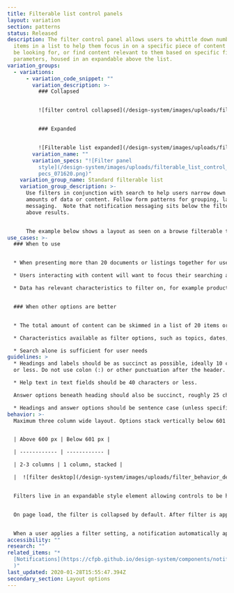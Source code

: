 ```yaml
---
title: Filterable list control panels
layout: variation
section: patterns
status: Released
description: The filter control panel allows users to whittle down number of
  items in a list to help them focus in on a specific piece of content they may
  be looking for, or find content relevant to them based on specific filter
  parameters, housed in an expandable above the list.
variation_groups:
  - variations:
      - variation_code_snippet: ""
        variation_description: >-
          ### Collapsed


          ![filter control collapsed](/design-system/images/uploads/filterable_list_control_panels_collapsed_071620.png)


          ### Expanded


          ![Filterable list expanded](/design-system/images/uploads/filterable_list_control_panels_expanded_071620.png)
        variation_name: ""
        variation_specs: "![Filter panel
          style](/design-system/images/uploads/filterable_list_control_panels_s\
          pecs_071620.png)"
    variation_group_name: Standard filterable list
    variation_group_description: >-
      Use filters in conjunction with search to help users narrow down large
      amounts of data or content. Follow form patterns for grouping, layout, and
      messaging.  Note that notification messaging sits below the filter and
      above results.


      The example below shows a layout as seen on a browse filterable template.
use_cases: >-
  ### When to use


  * When presenting more than 20 documents or listings together for users to browse through.

  * Users interacting with content will want to focus their searching activities on this specific group of content, rather than using the general site search.

  * Data has relevant characteristics to filter on, for example product and issue for complaint data, location and property type for HMDA, date range and categories for articles


  ### When other options are better


  * The total amount of content can be skimmed in a list of 20 items or less.

  * Characteristics available as filter options, such as topics, dates, and categories, are not relevant to the content.

  * Search alone is sufficient for user needs
guidelines: >
  * Headings and labels should be as succinct as possible, ideally 10 characters
  or less. Do not use colon (:) or other punctuation after the header.

  * Help text in text fields should be 40 characters or less.

  Answer options beneath heading should also be succinct, roughly 25 characters or less.

  * Headings and answer options should be sentence case (unless specifically proper nouns or titles)
behavior: >-
  Maximum three column wide layout. Options stack vertically below 601 pixels.


  | Above 600 px | Below 601 px |

  | ------------ | ------------ |

  | 2-3 columns | 1 column, stacked |

  |  ![filter desktop](/design-system/images/uploads/filter_behavior_desktop_1.jpg) | ![filter mobile](/design-system/images/uploads/filter_behavior_mobile_1.jpg) |


  Filters live in an expandable style element allowing controls to be hidden when not in use or needed.


  On page load, the filter is collapsed by default. After filter is applied it remains open, except for mobile breakpoint (< 601 px) where is is collapsed after filtering to make vertical space for the notification to be viewed on screen.


  When a user applies a filter setting, a notification automatically appears below the panel indicating number of results or errors.
accessibility: ""
research: ""
related_items: "*
  [Notifications](https://cfpb.github.io/design-system/components/notifications\
  )"
last_updated: 2020-01-28T15:55:47.394Z
secondary_section: Layout options
---
```

